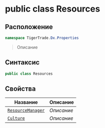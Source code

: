 
# public class Resources
## Расположение
```csharp
namespace TigerTrade.Dx.Properties
```



> Описание

## Синтаксис
```csharp
public class Resources
```


## Свойства
| Название | Описание |
| --- | --- |
| [`ResourceManager`](./Resources.cs/Свойства/ResourceManager.md) | *Описание* |
| [`Culture`](./Resources.cs/Свойства/Culture.md) | *Описание* |



